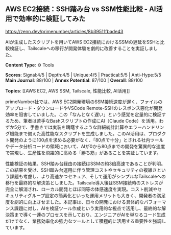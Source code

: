 ## AWS EC2接続：SSH踏み台 vs SSM性能比較 - AI活用で効率的に検証してみた

https://zenn.dev/primenumber/articles/8b39511fbade43

AIが生成したスクリプトを用いてAWS EC2接続におけるSSMの遅延をSSHと比較検証し、Tailscaleへの移行が開発体験を劇的に改善することを実証しました。

**Content Type**: ⚙️ Tools

**Scores**: Signal:4/5 | Depth:4/5 | Unique:4/5 | Practical:5/5 | Anti-Hype:5/5
**Main Journal**: 88/100 | **Annex Potential**: 87/100 | **Overall**: 88/100

**Topics**: [[AWS EC2, AWS SSM, Tailscale, 性能比較, AI活用]]

primeNumber社では、AWS EC2開発環境のSSM接続速度が遅く、ファイルのアップロード・ダウンロードやVSCode Remote-SSHのレスポンス悪化が開発効率を阻害していました。この「なんとなく遅い」という感覚を定量的に検証するため、筆者は苦手なBashスクリプトの作成にAI（Claude Code）を活用。わずか5分で、手書きでは実装を躊躇するような詳細統計計算やエラーハンドリング機能まで備えた高性能なスクリプトを生成しました。このAI活用は、プロダクト開発のように100点を求める必要がなく、「80点で十分」とされる社内ツールやデータ分析コードの領域において、AIが0から80点までの開発を驚異的な速度で実現し、生産性を飛躍的に高める「勝ち筋」があることを実証しています。

性能検証の結果、SSH踏み台経由の接続はSSMの約3倍高速であることが判明。この結果を受け、SSH踏み台運用に伴う管理コストやセキュリティの複雑さという課題も考慮し、より高速かつセキュア、そして運用がシンプルなTailscaleへの移行を最終的な解決策としました。Tailscale導入後はSSM接続時のストレスが完全に解消され、ローカル開発とほぼ同等の体感速度を実現。コスト削減やセキュリティグループ設定の簡素化といった運用メリットも大きく、開発者の満足度を劇的に向上させました。本記事は、日々の開発における具体的なパフォーマンス課題に対し、AIを検証ツール作成という実用的な視点で活用し、最終的な解決策まで導く一連のプロセスを示しており、エンジニアがAIを単なるコード生成だけでなく、業務効率化の強力なツールとして積極的に活用する重要性を強調しています。